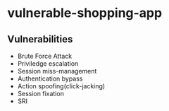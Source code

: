 # vulnerable-shopping-app

## Vulnerabilities

- Brute Force Attack
- Priviledge escalation
- Session miss-management
- Authentication bypass
- Action spoofing(click-jacking)
- Session fixation
- SRI
